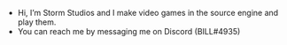 - Hi, I’m Storm Studios and I make video games in the source engine and play them.
- You can reach me by messaging me on Discord (BILL#4935)

<!---
stormstudios1/stormstudios1 is a ✨ special ✨ repository because its `README.md` (this file) appears on your GitHub profile.
You can click the Preview link to take a look at your changes.
--->
